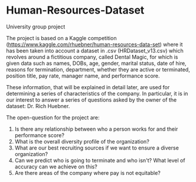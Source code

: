 # Human-Resources-Dataset
University group project

The project is based on a Kaggle competition (https://www.kaggle.com/rhuebner/human-resources-data-set) where it has been taken into account a dataset in .csv (HRDataset_v13.csv) which revolves around a fictitious company, called Dental Magic, for which is given data such as names, DOBs, age, gender, marital status, date of hire, reasons for termination, department, whether they are active or terminated, position title, pay rate, manager name, and performance score.

These information, that will be explained in detail later, are used for determining a series of characteristics of the company. In particular, it is in our interest to answer a series of questions asked by the owner of the dataset: Dr. Rich Huebner.

The open-question for the project are:

1. Is there any relationship between who a person works for and their performance score?
2. What is the overall diversity profile of the organization?
3. What are our best recruiting sources if we want to ensure a diverse organization?
4. Can we predict who is going to terminate and who isn't? What level of accuracy can we achieve on this?
5. Are there areas of the company where pay is not equitable?
